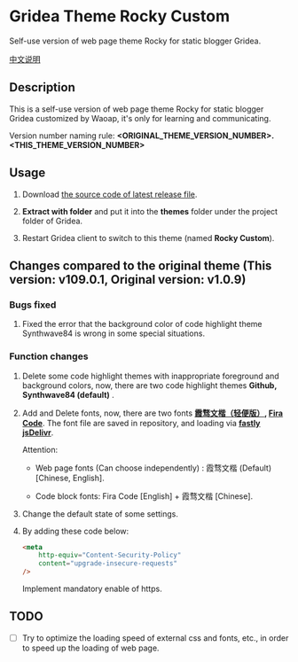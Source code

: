 # Gridea Theme Rocky Custom

Self-use version of web page theme Rocky for static blogger Gridea.

[中文说明](README_ZH.md)

## Description

This is a self-use version of web page theme Rocky for static blogger Gridea customized by Waoap, it's only for learning and communicating.

Version number naming rule: **<ORIGINAL_THEME_VERSION_NUMBER>.<THIS_THEME_VERSION_NUMBER>**

## Usage

1. Download [the source code of latest release file](https://github.com/Waoap/gridea-theme-rocky-custom/releases).

2. **Extract with folder** and put it into the **themes** folder under the project folder of Gridea.

3. Restart Gridea client to switch to this theme (named **Rocky Custom**).

## Changes compared to the original theme (This version: v109.0.1, Original version: v1.0.9)

### Bugs fixed

1. Fixed the error that the background color of code highlight theme Synthwave84 is wrong in some special situations.

### Function changes

1. Delete some code highlight themes with inappropriate foreground and background colors, now, there are two code highlight themes **Github, Synthwave84 (default)** .

2. Add and Delete fonts, now, there are two fonts **[霞骛文楷（轻便版）](https://github.com/lxgw/LxgwWenKai-Lite), [Fira Code](https://github.com/tonsky/FiraCode)**. The font file are saved in repository, and loading via **[fastly jsDelivr](https://fastly.jsdelivr.net)**.

    Attention:

    - Web page fonts (Can choose independently) : 霞骛文楷 (Default) [Chinese, English].

    - Code block fonts: Fira Code [English] + 霞骛文楷 [Chinese].

3. Change the default state of some settings.

4. By adding these code below:

    ```html
    <meta
        http-equiv="Content-Security-Policy"
        content="upgrade-insecure-requests"
    />
    ```

    Implement mandatory enable of https.

## TODO

-   [ ] Try to optimize the loading speed of external css and fonts, etc., in order to speed up the loading of web page.
